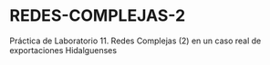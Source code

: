 # REDES-COMPLEJAS-2
 Práctica de Laboratorio 11. Redes Complejas (2) en un caso real de exportaciones Hidalguenses
